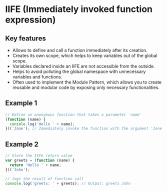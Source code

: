 # IIFE (Immediately invoked function expression)

## Key features

- Allows to define and call a function immediately after its creation.
- Creates its own scope, which helps to keep variables out of the global scope.
- Variables declared inside an IIFE are not accessible from the outside.
- Helps to avoid polluting the global namespace with unnecessary variables and functions.
- Often used to implement the Module Pattern, which allows you to create reusable
  and modular code by exposing only necessary functionalities.

## Example 1

```javascript
// Define an anonymous function that takes a parameter 'name'
(function (name) {
  console.log('Hello ' + name);
})('Jane'); // Immediately invoke the function with the argument 'Jane'
```

## Example 2

```javascript
// Store the IIFe return value
var greets = (function (name) {
  return 'Hello ' + name;
})('John');

// logs the result of function call
console.log('greets: ' + greets); // Output: greets John
```
